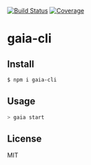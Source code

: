[![Build Status](https://travis-ci.org/kaelzhang/@gaia/cli.svg?branch=master)](https://travis-ci.org/kaelzhang/@gaia/cli)
[![Coverage](https://codecov.io/gh/kaelzhang/@gaia/cli/branch/master/graph/badge.svg)](https://codecov.io/gh/kaelzhang/@gaia/cli)
<!-- optional appveyor tst
[![Windows Build Status](https://ci.appveyor.com/api/projects/status/github/kaelzhang/@gaia/cli?branch=master&svg=true)](https://ci.appveyor.com/project/kaelzhang/@gaia/cli)
-->
<!-- optional npm version
[![NPM version](https://badge.fury.io/js/@gaia/cli.svg)](http://badge.fury.io/js/@gaia/cli)
-->
<!-- optional npm downloads
[![npm module downloads per month](http://img.shields.io/npm/dm/@gaia/cli.svg)](https://www.npmjs.org/package/@gaia/cli)
-->
<!-- optional dependency status
[![Dependency Status](https://david-dm.org/kaelzhang/@gaia/cli.svg)](https://david-dm.org/kaelzhang/@gaia/cli)
-->

# gaia-cli

<!-- description -->

## Install

```sh
$ npm i gaia-cli
```

## Usage

```sh
> gaia start
```

## License

MIT
